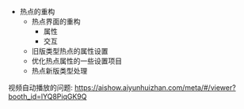 - 热点的重构
	- 热点界面的重构
		- 属性
		- 交互
	- 旧版类型热点的属性设置
	- 优化热点属性的一些设置项目
	- 热点新版类型处理

视频自动播放的问题: https://aishow.aiyunhuizhan.com/meta/#/viewer?booth_id=lYQ8PiqGK9Q